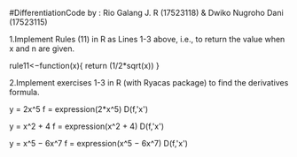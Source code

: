 #DifferentiationCode
by : Rio Galang J. R (17523118) & Dwiko Nugroho Dani (17523115)

1.Implement Rules (11) in R as Lines 1-3 above, i.e., to return the value when x and n are given.

rule11<−function(x){
    return (1/2*sqrt(x))
    }

2.Implement exercises 1-3 in R (with Ryacas package) to find the derivatives formula.

y = 2x^5
f = expression(2*x^5)
D(f,'x')

y = x^2 + 4
f = expression(x^2 + 4)
D(f,'x')

y = x^5 − 6x^7
f = expression(x^5 − 6x^7)
D(f,'x')
